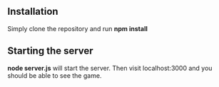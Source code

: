 ## Installation
Simply clone the repository and run **npm install**

## Starting the server
**node server.js** will start the server. Then visit localhost:3000 and you should be able to see the game.